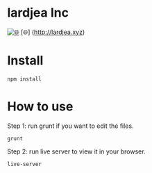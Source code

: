 # lardjea Inc
[![:globe_with_meridians:](http://lardjea.xyz)](http://lardjea.xyz)
[:globe_with_meridians:] (http://lardjea.xyz)


# Install

```
npm install
```

# How to use

Step 1: run grunt if you want to edit the files.

```
grunt
```

Step 2: run live server to view it in your browser.

```
live-server
```

